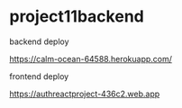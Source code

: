 # project11backend

backend deploy

https://calm-ocean-64588.herokuapp.com/

frontend deploy

https://authreactproject-436c2.web.app

